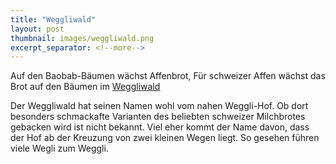 ```yaml
---
title: "Weggliwald"
layout: post
thumbnail: images/weggliwald.png
excerpt_separator: <!--more-->
---
```


Auf den Baobab-Bäumen wächst Affenbrot, Für schweizer Affen wächst das Brot auf den Bäumen im [Weggliwald](https://s.geo.admin.ch/eo7ukf4go7wj)

Der Weggliwald hat seinen Namen wohl vom nahen Weggli-Hof. Ob dort besonders schmackafte Varianten des beliebten schweizer Milchbrotes gebacken wird ist nicht bekannt. Viel eher kommt der Name davon, dass der Hof ab der Kreuzung von zwei kleinen Wegen liegt. So gesehen führen viele Wegli zum Weggli.  

<!--more-->

